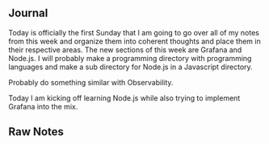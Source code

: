 ## Journal

Today is officially the first Sunday that I am going to go over all of my notes from this week and organize them into coherent thoughts and place them in their respective areas. The new sections of this week are Grafana and Node.js. I will probably make a programming directory with programming languages and make a sub directory for Node.js in a Javascript directory. 

Probably do something similar with Observability.

Today I am kicking off learning Node.js while also trying to implement Grafana into the mix.

## Raw Notes
